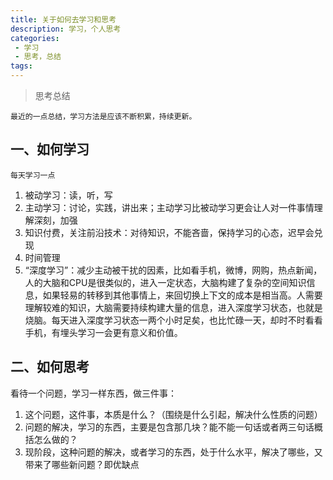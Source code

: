 ```yaml
---
title: 关于如何去学习和思考
description: 学习，个人思考
categories:
 - 学习
 - 思考，总结
tags:
---
```


> 思考总结


    最近的一点总结，学习方法是应该不断积累，持续更新。
## 一、如何学习
    每天学习一点
1. 被动学习：读，听，写
2. 主动学习：讨论，实践，讲出来；主动学习比被动学习更会让人对一件事情理解深刻，加强
3. 知识付费，关注前沿技术：对待知识，不能吝啬，保持学习的心态，迟早会兑现
4. 时间管理
5. “深度学习”：减少主动被干扰的因素，比如看手机，微博，网购，热点新闻，人的大脑和CPU是很类似的，进入一定状态，大脑构建了复杂的空间知识信息，如果轻易的转移到其他事情上，来回切换上下文的成本是相当高。人需要理解较难的知识，大脑需要持续构建大量的信息，进入深度学习状态，也就是烧脑。每天进入深度学习状态一两个小时足矣，也比忙碌一天，却时不时看看手机，有埋头学习一会更有意义和价值。


## 二、如何思考

看待一个问题，学习一样东西，做三件事：
1. 这个问题，这件事，本质是什么？（围绕是什么引起，解决什么性质的问题）
2. 问题的解决，学习的东西，主要是包含那几块？能不能一句话或者两三句话概括怎么做的？
3. 现阶段，这种问题的解决，或者学习的东西，处于什么水平，解决了哪些，又带来了哪些新问题？即优缺点



